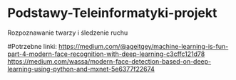 # Podstawy-Teleinformatyki-projekt
Rozpoznawanie twarzy i śledzenie ruchu

#Potrzebne linki:
https://medium.com/@ageitgey/machine-learning-is-fun-part-4-modern-face-recognition-with-deep-learning-c3cffc121d78
https://medium.com/wassa/modern-face-detection-based-on-deep-learning-using-python-and-mxnet-5e6377f22674



